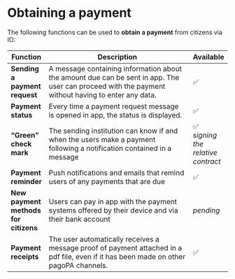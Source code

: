 # Obtaining a payment

The following functions can be used to **obtain a payment** from citizens via IO:

<table><thead><tr><th>Function</th><th width="385.3333333333333">Description</th><th>Available</th></tr></thead><tbody><tr><td><strong>Sending a payment request</strong></td><td>A message containing information about the amount due can be sent in app. The user can proceed with the payment without having to enter any data.</td><td>✅</td></tr><tr><td><strong>Payment status</strong></td><td>Every time a payment request message is opened in app, the status is displayed.</td><td>✅</td></tr><tr><td><strong>“Green” check mark</strong></td><td>The sending institution can know if and when the users make a payment following a notification contained in a message</td><td>✅ <em>signing the relative contract</em></td></tr><tr><td><strong>Payment reminder</strong></td><td>Push notifications and emails that remind users of any payments that are due</td><td>✅</td></tr><tr><td><strong>New payment methods for citizens</strong></td><td>Users can pay in app with the payment systems offered by their device and via their bank account</td><td><em>pending</em></td></tr><tr><td><strong>Payment receipts</strong></td><td>The user automatically receives a message proof of payment attached in a pdf file, even if it has been made on other pagoPA channels.</td><td>✅</td></tr></tbody></table>

